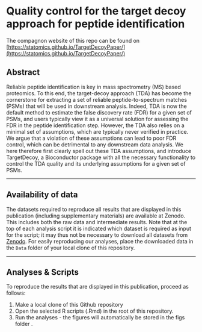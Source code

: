 # Quality control for the target decoy approach for peptide identification

The compagnon website of this repo can be found on [https://statomics.github.io/TargetDecoyPaper/](https://statomics.github.io/TargetDecoyPaper/)

## Abstract

Reliable peptide identification is key in mass spectrometry (MS) based proteomics. To  this end, the target-decoy approach (TDA) has become the cornerstone for extracting a set of reliable peptide-to-spectrum matches (PSMs) that will be used in downstream analysis. Indeed, TDA is now the default method to estimate the false discovery rate (FDR) for a given set of PSMs, and users typically view it as a universal solution for assessing the FDR in the peptide identification step. However, the TDA also relies on a minimal set of assumptions, which are typically never verified in practice. We argue that a violation of these assumptions can lead to poor FDR control, which can be detrimental to  any downstream data analysis. We here therefore first clearly spell out these TDA assumptions, and introduce TargetDecoy, a Bioconductor package with all the necessary functionality to control the TDA quality and its underlying assumptions for a given set of PSMs.

***
  
## Availability of data
  
  The datasets required to reproduce all results that are displayed in this publication (including supplementary materials) are available at Zenodo. This includes both the raw data and intermediate results. Note that at the top of each analysis script it is indicated which dataset is required as input for the script; it may thus not be necessary to download all datasets from [Zenodo](https://doi.org/10.5281/zenodo.730). For easily reproducing our analyses, place the downloaded data in the `Data` folder of your local clone of this repository.

***
  
## Analyses & Scripts
  
To reproduce the results that are displayed in this publication, proceed as follows:
  
1. Make a local clone of this Github repository
2. Open the selected R scripts (.Rmd) in the root of this repository.
4. Run the analyses - the figures will automatically be stored in the figs folder . 


